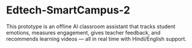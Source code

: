 # Edtech-SmartCampus-2
This prototype is an offline AI classroom assistant that tracks student emotions, measures engagement, gives teacher feedback, and recommends learning videos — all in real time with Hindi/English support.
